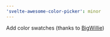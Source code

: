 ```yaml
---
'svelte-awesome-color-picker': minor
---
```


Add color swatches (thanks to [BigWillie](https://github.com/BigWillie))

